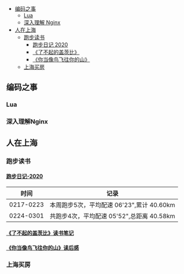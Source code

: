 
- [编码之事](#编码之事)
  * [Lua](#Lua)
  * [深入理解 Nginx](#深入理解Nginx)
- [人在上海](#人在上海)
  * [跑步读书](#跑步读书)
    + [跑步日记 2020](#跑步日记-2020)
    + [《了不起的盖茨比》](《了不起的盖茨比》读书笔记)
    + [《你当像鸟飞往你的山》](《你当像鸟飞往你的山》读后感)
  * [上海买房](#上海买房)

## 编码之事
### Lua
### 深入理解Nginx

## 人在上海
### 跑步读书
#### [跑步日记-2020](https://github.com/wo142857/Blog/issues/1)
|时间|记录|
|----|----|
|0217-0223|本周跑步5次，平均配速 06'23",累计 40.60km|
|0224-0301|共跑步4次，平均配速 05'52",总距离 40.58km|

#### [《了不起的盖茨比》读书笔记](https://github.com/wo142857/Blog/issues/2)
#### [《你当像鸟飞往你的山》读后感](https://github.com/wo142857/Blog/issues/3)
### 上海买房
